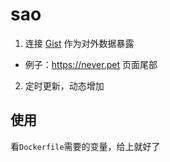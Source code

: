 # sao

1. 连接 [Gist](https://gist.github.com/NeverBehave/606d7e14436187b4d45e8657fafd40ab) 作为对外数据暴露
  - 例子：https://never.pet 页面尾部
2. 定时更新，动态增加

## 使用

看`Dockerfile`需要的变量，给上就好了
